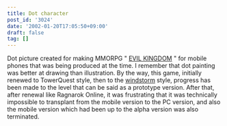 ```yaml
---
title: Dot character
post_id: '3024'
date: '2002-01-20T17:05:50+09:00'
draft: false
tag: []
---
```


Dot picture created for making MMORPG " [EVIL KINGDOM](/tag/evil-kingdom) " for mobile phones that was being produced at the time. I remember that dot painting was better at drawing than illustration. By the way, this game, initially renewed to TowerQuest style, then to the [windstorm](http://www.e-jam.co.jp/shinto/) style, progress has been made to the level that can be said as a prototype version. After that, after renewal like Ragnarok Online, it was frustrating that it was technically impossible to transplant from the mobile version to the PC version, and also the mobile version which had been up to the alpha version was also terminated.